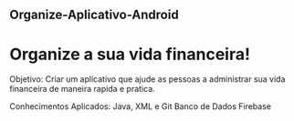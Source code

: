 ## Organize-Aplicativo-Android
# Organize a sua vida financeira!

Objetivo:
Criar um aplicativo que ajude as pessoas a administrar sua vida financeira de maneira rapida e pratica.

Conhecimentos Aplicados:
Java, XML e Git
Banco de Dados Firebase
